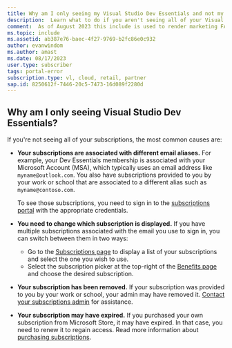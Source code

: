 ```yaml
---
title: Why am I only seeing my Visual Studio Dev Essentials and not my Visual Studio subscription?
description:  Learn what to do if you aren't seeing all of your Visual Studio subscriptions
comment:  As of August 2023 this include is used to render marketing FAQ content for VS Subscriptions in the following portals - VSCom, Manage, and My portals. It was not used for learn.microsoft.com content at that time.  SMEs are Evan Windom and Larissa Crawford of Red Door Collaborative and Sharvari Dighe.
ms.topic: include
ms.assetid: ab387e76-baec-4f27-9769-b2fc86e0c932
author: evanwindom
ms.author: amast
ms.date: 08/17/2023
user.type: subscriber
tags: portal-error
subscription.type: vl, cloud, retail, partner
sap.id: 8250612f-7446-20c5-7473-16d089f2280d
---
```


## Why am I only seeing Visual Studio Dev Essentials?

If you're not seeing all of your subscriptions, the most common causes are:

+ **Your subscriptions are associated with different email aliases.**  For example, your Dev Essentials membership is associated with your Microsoft Account (MSA), which typically uses an email address like `myname@outlook.com`.  You also have subscriptions provided to you by your work or school that are associated to a different alias such as `myname@contoso.com`. 

    To see those subscriptions, you need to sign in to the [subscriptions portal](https://my.visualstudio.com/subscriptions) with the appropriate credentials.  

+ **You need to change which subscription is displayed.** If you have multiple subscriptions associated with the email you use to sign in, you can switch between them in two ways:
    - Go to the [Subscriptions page](https://my.visualstudio.com/subscriptions) to display a list of your subscriptions and select the one you wish to use. 
    - Select the subscription picker at the top-right of the [Benefits page](https://my.visualstudio.com/benefits) and choose the desired subscription. 

+ **Your subscription has been removed.**  If your subscription was provided to you by your work or school, your admin may have removed it. [Contact your subscriptions admin](https://learn.microsoft.com/visualstudio/subscriptions/contact-my-admin) for assistance.

+ **Your subscription may have expired.** If you purchased your own subscription from Microsoft Store, it may have expired. In that case, you need to renew it to regain access. Read more information about [purchasing subscriptions](https://learn.microsoft.com/visualstudio/subscriptions/buy-activate-retail). 
